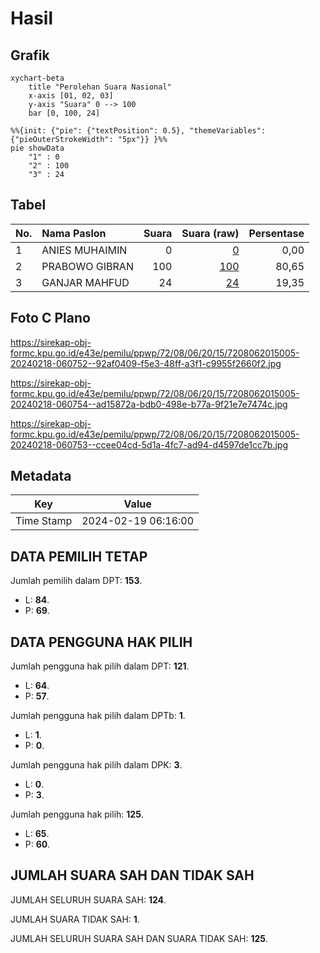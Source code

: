 # Hasil

## Grafik

```mermaid
xychart-beta
    title "Perolehan Suara Nasional"
    x-axis [01, 02, 03]
    y-axis "Suara" 0 --> 100
    bar [0, 100, 24]
```

```mermaid
%%{init: {"pie": {"textPosition": 0.5}, "themeVariables": {"pieOuterStrokeWidth": "5px"}} }%%
pie showData
    "1" : 0
    "2" : 100
    "3" : 24
```

## Tabel

| No. | Nama Paslon    | Suara | Suara (raw) | Persentase |
|:--- |:-------------- | -----:| -----------:| ----------:|
| 1   | ANIES MUHAIMIN | 0     | [0][p-1]    | 0,00       |
| 2   | PRABOWO GIBRAN | 100   | [100][p-2]  | 80,65      |
| 3   | GANJAR MAHFUD  | 24    | [24][p-3]   | 19,35      |


[p-1]: https://github.com/gigit-pemilu/pemilu-2024/blob/main/pilpres/hitung-suara/sub/72-sulawesi-tengah/sub/08-parigi-moutong/sub/06-sausu/sub/2015-sausu-gandasari/sub/005-tps/sub/paslon-1.txt
[p-2]: https://github.com/gigit-pemilu/pemilu-2024/blob/main/pilpres/hitung-suara/sub/72-sulawesi-tengah/sub/08-parigi-moutong/sub/06-sausu/sub/2015-sausu-gandasari/sub/005-tps/sub/paslon-2.txt
[p-3]: https://github.com/gigit-pemilu/pemilu-2024/blob/main/pilpres/hitung-suara/sub/72-sulawesi-tengah/sub/08-parigi-moutong/sub/06-sausu/sub/2015-sausu-gandasari/sub/005-tps/sub/paslon-3.txt

## Foto C Plano

https://sirekap-obj-formc.kpu.go.id/e43e/pemilu/ppwp/72/08/06/20/15/7208062015005-20240218-060752--92af0409-f5e3-48ff-a3f1-c9955f2660f2.jpg

https://sirekap-obj-formc.kpu.go.id/e43e/pemilu/ppwp/72/08/06/20/15/7208062015005-20240218-060754--ad15872a-bdb0-498e-b77a-9f21e7e7474c.jpg

https://sirekap-obj-formc.kpu.go.id/e43e/pemilu/ppwp/72/08/06/20/15/7208062015005-20240218-060753--ccee04cd-5d1a-4fc7-ad94-d4597de1cc7b.jpg


## Metadata

| Key        | Value               |
| ---------- | ------------------- |
| Time Stamp | 2024-02-19 06:16:00 |


## DATA PEMILIH TETAP

Jumlah pemilih dalam DPT: **153**.
 * L: **84**.
 * P: **69**.

## DATA PENGGUNA HAK PILIH

Jumlah pengguna hak pilih dalam DPT: **121**.
 * L: **64**.
 * P: **57**.

Jumlah pengguna hak pilih dalam DPTb: **1**.
 * L: **1**.
 * P: **0**.

Jumlah pengguna hak pilih dalam DPK: **3**.
 * L: **0**.
 * P: **3**.

Jumlah pengguna hak pilih: **125**.
 * L: **65**.
 * P: **60**.

## JUMLAH SUARA SAH DAN TIDAK SAH

JUMLAH SELURUH SUARA SAH: **124**.

JUMLAH SUARA TIDAK SAH: **1**.

JUMLAH SELURUH SUARA SAH DAN SUARA TIDAK SAH: **125**.


